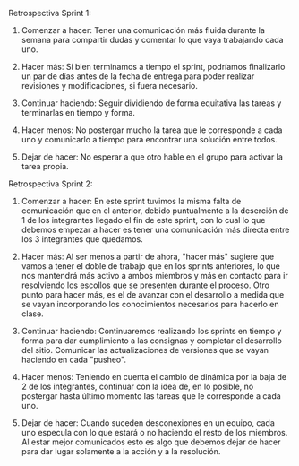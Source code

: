 Retrospectiva Sprint 1:

1. Comenzar a hacer: Tener una comunicación más fluida durante la semana para compartir dudas y comentar lo que vaya trabajando cada uno.

2. Hacer más: Si bien terminamos a tiempo el sprint, podríamos finalizarlo un par de días antes de la fecha de entrega para poder realizar revisiones y modificaciones, si fuera necesario.

3. Continuar haciendo: Seguir dividiendo de forma equitativa las tareas y terminarlas en tiempo y forma.

4. Hacer menos: No postergar mucho la tarea que le corresponde a cada uno y comunicarlo a tiempo para encontrar una solución entre todos.

5. Dejar de hacer: No esperar a que otro hable en el grupo para activar la tarea propia.


Retrospectiva Sprint 2:

1. Comenzar a hacer: En este sprint tuvimos la misma falta de comunicación que en el anterior, debido puntualmente a la deserción de 1 de los integrantes llegado el fin de este sprint, con lo cual lo que debemos empezar a hacer es tener una comunicación más directa entre los 3 integrantes que quedamos.

2. Hacer más: Al ser menos a partir de ahora, "hacer más" sugiere que vamos a tener el doble de trabajo que en los sprints anteriores, lo que nos mantendrá más activo a ambos miembros y más en contacto para ir resolviendo los escollos que se presenten durante el proceso. Otro punto para hacer más, es el de avanzar con el desarrollo a medida que se vayan incorporando los conocimientos necesarios para hacerlo en clase.

3. Continuar haciendo: Continuaremos realizando los sprints en tiempo y forma para dar cumplimiento a las consignas y completar el desarrollo del sitio. Comunicar las actualizaciones de versiones que se vayan haciendo en cada "pusheo".

4. Hacer menos: Teniendo en cuenta el cambio de dinámica por la baja de 2 de los integrantes, continuar con la idea de, en lo posible, no postergar hasta último momento las tareas que le corresponde a cada uno.

5. Dejar de hacer: Cuando suceden desconexiones en un equipo, cada uno especula con lo que estará o no haciendo el resto de los miembros. Al estar mejor comunicados esto es algo que debemos dejar de hacer para dar lugar solamente a la acción y a la resolución.